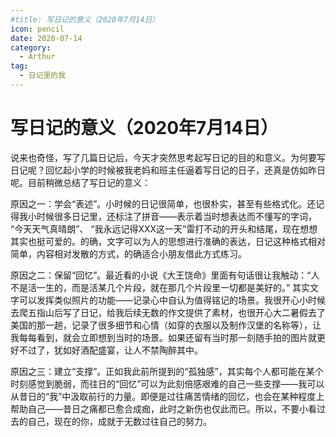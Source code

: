 ```yaml
---
#title: 写日记的意义（2020年7月14日）
icon: pencil
date: 2020-07-14
category:
  - Arthur
tag:
  - 日记里的我
---
```

# 写日记的意义（2020年7月14日）

说来也奇怪，写了几篇日记后，今天才突然思考起写日记的目的和意义。为何要写日记呢？回忆起小学的时候被我老妈和班主任逼着写日记的日子，还真是仿如昨日呢。目前稍微总结了写日记的意义：

原因之一：学会“表述”。小时候的日记很简单，也很朴实，甚至有些格式化。还记得我小时候很多日记里，还标注了拼音——表示着当时想表达而不懂写的字词，
“今天天气真晴朗”、
“我永远记得XXX这一天”雷打不动的开头和结尾，现在想想其实也挺可爱的。的确，文字可以为人的思想进行准确的表达，日记这种格式相对简单，内容相对发散的方式，的确适合小朋友借此方式练习。

原因之二：保留“回忆”。最近看的小说《大王饶命》里面有句话很让我触动：“人不是活一生的，而是活某几个片段，就在那几个片段里一切都是美好的。”
其实文字可以发挥类似照片的功能——记录心中自认为值得铭记的场景。我很开心小时候去爬五指山后写了日记，给我后续无数的作文提供了素材，也很开心大二暑假去了美国的那一趟，记录了很多细节和心情（如穿的衣服以及制作汉堡的名称等），让我每每看到，就会立即想到当时的场景。如果还留有当时那一刻随手拍的图片就更好不过了，犹如好酒配盛宴，让人不禁陶醉其中。

原因之三：建立“支撑”。正如我此前所提到的“孤独感”，其实每个人都可能在某个时刻感觉到脆弱，而往日的“回忆”可以为此刻倍感艰难的自己一些支撑——我可以从昔日的“我”中汲取前行的力量。即便是过往痛苦情绪的回忆，也会在某种程度上帮助自己——昔日之痛都已愈合成痂，此时之新伤也仅此而已。所以，不要小看过去的自己，现在的你，成就于无数过往自己的努力。
